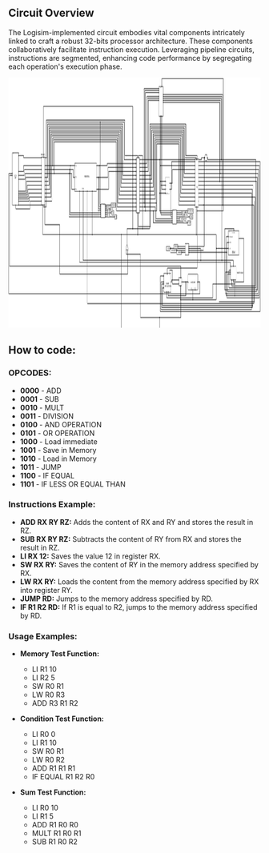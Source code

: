 ##   Circuit Overview

The Logisim-implemented circuit embodies vital components intricately linked to craft a robust 32-bits processor architecture. These components collaboratively facilitate instruction execution. Leveraging pipeline circuits, instructions are segmented, enhancing code performance by segregating each operation's execution phase.

<img src="/preview.png" height="500" alt="Preview"  />

## How to code:

### OPCODES:
- **0000** - ADD
- **0001**  - SUB
- **0010**  - MULT
- **0011**  - DIVISION
- **0100**  - AND OPERATION
- **0101**  - OR OPERATION
- **1000**  - Load immediate
- **1001**  - Save in Memory
- **1010**  - Load in Memory
- **1011**  - JUMP
- **1100**  - IF EQUAL
- **1101**  - IF LESS OR EQUAL THAN
### Instructions Example:


-   **ADD RX RY RZ:** Adds the content of RX and RY and stores the result in RZ.
-   **SUB RX RY RZ:** Subtracts the content of RY from RX and stores the result in RZ.
-   **LI RX 12:** Saves the value 12 in register RX.
-   **SW RX RY:** Saves the content of RY in the memory address specified by RX.
-   **LW RX RY:** Loads the content from the memory address specified by RX into register RY.
-   **JUMP RD:** Jumps to the memory address specified by RD.
-   **IF R1 R2 RD:** If R1 is equal to R2, jumps to the memory address specified by RD.

### Usage Examples:

-   **Memory Test Function:**
    
    -   LI R1 10
    -   LI R2 5
    -   SW R0 R1
    -   LW R0 R3
    -   ADD R3 R1 R2
-   **Condition Test Function:**
    
    -   LI R0 0
    -   LI R1 10
    -   SW R0 R1
    -   LW R0 R2
    -   ADD R1 R1 R1
    -   IF EQUAL R1 R2 R0
-   **Sum Test Function:**
    
    -   LI R0 10
    -   LI R1 5
    -   ADD R1 R0 R0
    -   MULT R1 R0 R1
    -   SUB R1 R0 R2
